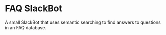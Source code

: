 # FAQ SlackBot
A small SlackBot that uses semantic searching to find answers to questions in an FAQ database.